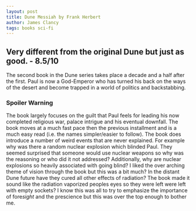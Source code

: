 ```yaml
---
layout: post
title: Dune Messiah by Frank Herbert
author: James Clancy
tags: books sci-fi
---
```


## Very different from the original Dune but just as good. - 8.5/10


The second book in the Dune series takes place a decade and a half after the first. Paul is now a God-Emperor who has turned his back on the ways of the desert and become trapped in a world of politics and backstabbing. 

### Spoiler Warning

The book largely focuses on the guilt that Paul feels for leading his now completed religious war, palace intrigue and his eventual downfall. The book moves at a much fast pace then the previous installment and is a much easy read (i.e. the names simpler/easier to follow). The book does introduce a number of weird events that are never explained. For example why was there a random nuclear explosion which blinded Paul. They seemed surprised that someone would use nuclear weapons so why was the reasoning or who did it not addressed? Additionally, why are nuclear explosions so heavily associated with going blind? I liked the over arching theme of vision through the book but this was a bit much? In the distant Dune future have they cured all other effects of radiation? The book made it sound like the radiation vaporized peoples eyes so they were left were left with empty sockets? I know this was all to try to emphasize the importance of fore*sight* and the prescience but this was over the top enough to bother me.